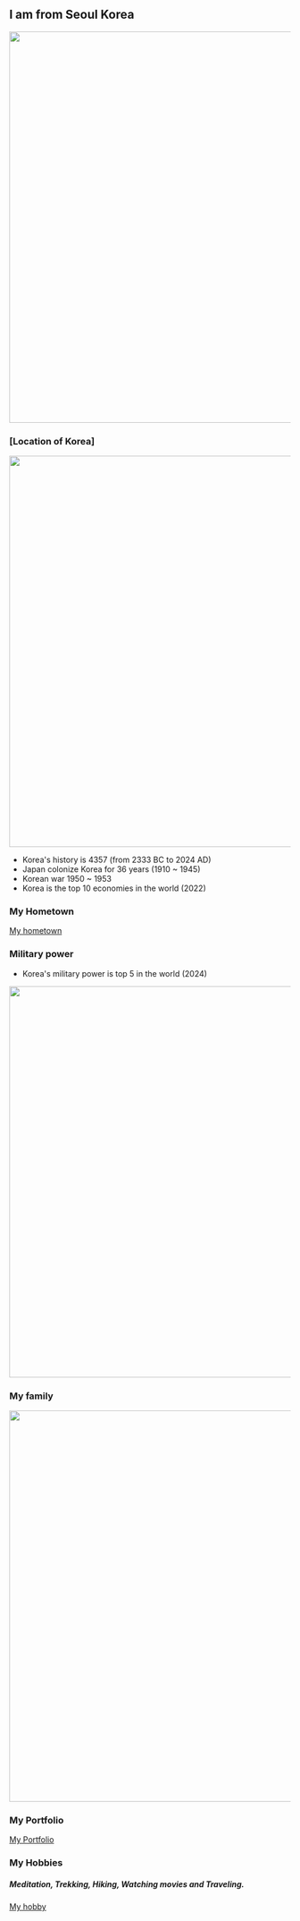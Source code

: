 
## I am from Seoul Korea
<img src="https://wsjung0516.github.io/ESL_presentation/images/Korean_flag2.jpg" width="1200" height="700">

### [Location of Korea]
<img src="https://wsjung0516.github.io/ESL_presentation/images/Korea_map.png" width="1200" height="700">

- Korea's history is 4357 (from 2333 BC to 2024 AD)
- Japan colonize Korea for 36 years (1910 ~ 1945)
- Korean war 1950 ~ 1953
- Korea is the top 10 economies in the world (2022)


### My Hometown
[My hometown](https://www.youtube.com/watch?v=ckfOIEx8yqU)

### Military power
- Korea's military power is top 5 in the world (2024)

<img src="https://wsjung0516.github.io/ESL_presentation/images/military_power.png" width="1200" height="700">


### My family
<img src="https://wsjung0516.github.io/ESL_presentation/images/family1.png" width="1200" height="700">

### My Portfolio
[My Portfolio](https://wsjung0516.github.io/homepage/)

### My Hobbies
##### Meditation, Trekking, Hiking, Watching movies and Traveling.
[My hobby](https://www.youtube.com/watch?v=gyiJvOLZ1oI)

